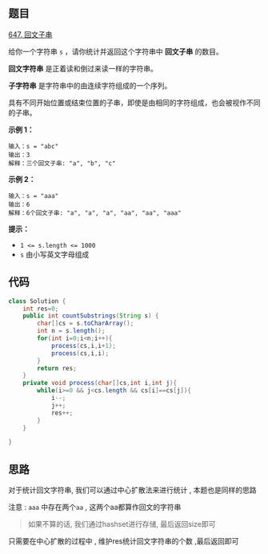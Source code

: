 ## 题目

[647. 回文子串](https://leetcode.cn/problems/palindromic-substrings/)

给你一个字符串 `s` ，请你统计并返回这个字符串中 **回文子串** 的数目。

**回文字符串** 是正着读和倒过来读一样的字符串。

**子字符串** 是字符串中的由连续字符组成的一个序列。

具有不同开始位置或结束位置的子串，即使是由相同的字符组成，也会被视作不同的子串。

 

**示例 1：**

```
输入：s = "abc"
输出：3
解释：三个回文子串: "a", "b", "c"
```

**示例 2：**

```
输入：s = "aaa"
输出：6
解释：6个回文子串: "a", "a", "a", "aa", "aa", "aaa"
```

 

**提示：**

- `1 <= s.length <= 1000`
- `s` 由小写英文字母组成

## 代码

```java
class Solution {
    int res=0;
    public int countSubstrings(String s) {
        char[]cs = s.toCharArray();
        int n = s.length();
        for(int i=0;i<n;i++){
            process(cs,i,i+1);
            process(cs,i,i);
        }
        return res;
    }
    private void process(char[]cs,int i,int j){
        while(i>=0 && j<cs.length && cs[i]==cs[j]){
            i--;
            j++;
            res++;
        }
    }

}
```

## 思路

对于统计回文字符串, 我们可以通过中心扩散法来进行统计 , 本题也是同样的思路

注意 : `aaa` 中存在两个`aa` , 这两个aa都算作回文的字符串

> 如果不算的话, 我们通过hashset进行存储, 最后返回size即可

只需要在中心扩散的过程中 , 维护res统计回文字符串的个数 ,最后返回即可